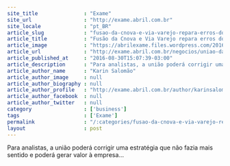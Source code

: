 ```yaml
---
site_title               : "Exame"
site_url                 : "http://exame.abril.com.br"
site_locale              : "pt_BR"
article_slug             : "fusao-da-cnova-e-via-varejo-repara-erros-do-passado"
article_title            : "Fusão da Cnova e Via Varejo repara erros do passado"
article_image            : "https://abrilexame.files.wordpress.com/2016/09/size_960_16_9_ponto-frio7.jpg?quality=70&strip=all&w=960"
article_url              : "http://exame.abril.com.br/negocios/uniao-da-cnova-e-via-varejo-repara-erros-do-passado/"
article_published_at     : "2016-08-30T15:07:39-03:00"
article_description      : "Para analistas, a união poderá corrigir uma estratégia que não fazia mais sentido e poderá gerar valor à empresa..."
article_author_name      : "Karin Salomão"
article_author_image     : null
article_author_biography : null
article_author_profile   : "http://exame.abril.com.br/author/karinsalomaoexame/"
article_author_facebook  : null
article_author_twitter   : null
category                 : ['business']
tags                     : ['Exame']
permalink                : "/:categories/fusao-da-cnova-e-via-varejo-repara-erros-do-passado/"
layout                   : post
---
```


Para analistas, a união poderá corrigir uma estratégia que não fazia mais sentido e poderá gerar valor à empresa...
